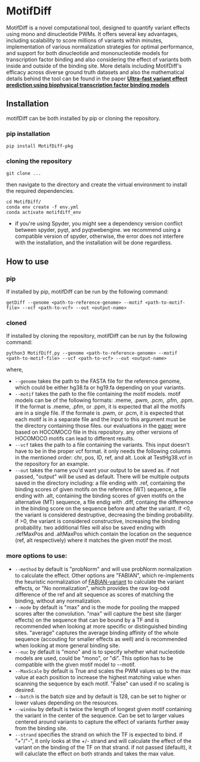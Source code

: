 # MotifDiff
MotifDiff is a novel computational tool, designed to quantify variant effects using mono and dinucleotide PWMs. It offers several key advantages, including scalability to score millions of variants within minutes, implementation of various normalization strategies for optimal performance, and support for both dinucleotide and mononucleotide models for transcription factor binding and also considering the effect of variants both inside and outside of the binding site. More details including MotifDiff's efficacy across diverse ground truth datasets and also the mathematical details behind the tool can be found in the paper [**Ultra-fast variant effect prediction using biophysical transcription factor binding models**](https://www.biorxiv.org/content/10.1101/2024.06.26.600873v2)

## Installation
motifDiff can be both installed by pip or cloning the repository.

### pip installation
```
pip install MotifDiff-pkg
```
### cloning the repository
```
git clone ...
```
then navigate to the directory and create the virtual environment to install the required dependencies.
```
cd MotifDiff/
conda env create -f env.yml
conda activate motifdiff_env
```

* if you're using Spyder, you might see a dependency version conflict between spyder, pyqt, and pyqtwebengine. we recommend using a compatible version of spyder, otherwise, the error does not interfere with the installation, and the installation will be done regardless.  
## How to use 
### pip
If installed by pip, motifDiff can be run by the following command:
```
getDiff --genome <path-to-reference-genome> --motif <path-to-motif-file> --vcf <path-to-vcf> --out <output-name>
```
### cloned
If installed by cloning the repository, motifDiff can be run by the following command:
```
python3 MotifDiff.py --genome <path-to-reference-genome> --motif <path-to-motif-file> --vcf <path-to-vcf> --out <output-name>
```
where,
- ```--genome``` takes the path to the FASTA file for the reference genome, which could be either hg38.fa or hg19.fa depending on your variants.
- ```--motif```  takes the path to the file containing the motif models. motif models can be of the following formats: .meme, .pwm, .pcm, .pfm, .ppm. If the format is .meme, .pfm, or .ppm, it is expected that all the motifs are in a single file. If the formate is .pwm, or .pcm, it is expected that each motif is in a separate file and the input to this argument must be the directory containing those files.
our evaluations in the [paper](https://www.biorxiv.org/content/10.1101/2024.06.26.600873v2) were based on HOCOMOCO file in this repository. any other versions of HOCOMOCO motifs can lead to different results. 
- ```--vcf```  takes the path to a file containing the variants. This input doesn't have to be in the proper vcf format. it only needs the following columns in the mentioned order: chr, pos, ID, ref, and alt. Look at TestHg38.vcf in the repository for an example.
- ```--out``` takes the name you'd want your output to be saved as. if not passed, "output" will be used as default. There will be multiple outputs saved in the directory including:
  a file ending with .ref, containing the binding scores of given motifs on the reference (WT) sequence,
  a file ending with .alt, containing the binding scores of given motifs on the alternative (MT) sequence,
  a file endig with .diff, containg the difference in the binding score on the sequence before and after the variant. if <0, the variant is considered destruptive, decreasing the binding probability. if >0, the variant is considered constructive, increasing the binding probability.
  two additional files will also be saved ending with .refMaxPos and .altMaxPos which contain the location on the sequence (ref, alt respectively) where it matches the given motif the most. 

### more options to use:
- ```--method```  by default is "probNorm" and will use probNorm normalization to calculate the effect. Other options are "FABIAN", which re-implements the heuristic normalization of [FABIAN-variant](https://pmc.ncbi.nlm.nih.gov/articles/PMC9252790/) to calculate the variant effects, or "No normalization", which provides the raw log-odd difference of the ref and alt sequence as scores of matching the binding, without any normalization.
- ```--mode```  by default is "max" and is the mode for pooling the mapped scores after the convolution. "max" will capture the best site (larger effects) on the sequence that can be bound by a TF and is recommended when looking at more specific or distinguished binding sites. "average" captures the average binding affinity of the whole sequence (accouting for smaller effects as well) and is recommended when looking at more general binding site.
- ```--nuc```  by default is "mono" and is to specify whether what nucleotide models are used, could be "mono", or "di". This option has to be compatible with the given motif model to --motif.
- ```--MaxScale``` by default is True and scales the PWM values up to the max value at each position to increase the highest matching value when scanning the sequence by each motif. "False" can used if no scaling is desired.
- ```--batch``` is the batch size and by default is 128, can be set to higher or lower values depending on the resources.
- ```--window``` by default is twice the length of longest given motif containing the variant in the center of the sequence. Can be set to larger values centered around variants to capture the effect of variants further away from the binding site.
- ```--strand``` specifies the strand on which the TF is expected to bind. if "+"/"-", it only looks at the +/- strand and will calculate the effect of the variant on the binding of the TF on that strand. if not passed (default), it will caluclate the effect on both strands and takes the max value.


